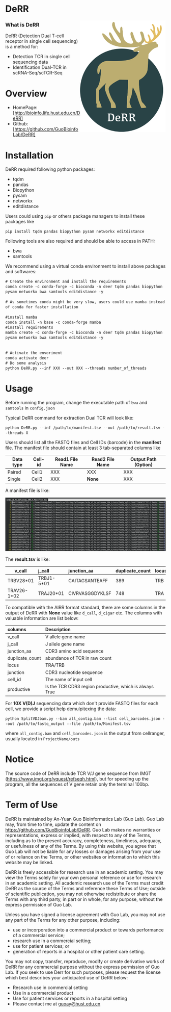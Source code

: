 # DeRR

<img src='DEERR_logo.png' align='right' height=350>

### What is **DeRR**

DeRR (Detection Dual T-cell receptor in single cell sequencing) is a method for:

- Detection TCR in single cell sequencing data
- Identification Dual-TCR in scRNA-Seq/scTCR-Seq

# Overview

- HomePage: [http://bioinfo.life.hust.edu.cn/DeRR]
- Github: [https://github.com/GuoBioinfoLab/DeRR]

# Installation

DeRR required following python packages:

* tqdm
* pandas 
* Biopython
* pysam
* networkx
* editdistance

Users could using `pip` or others package managers to install these packages like

```
pip install tqdm pandas biopython pysam networkx editdistance
```

Following tools are also required and should be able to access in PATH:

* bwa
* samtools

We recommend using a virtual conda environment to install above packages and softwares:

```Shell
# Create the environment and install the requirements
conda create -c conda-forge -c bioconda -n deer tqdm pandas biopython pysam networkx bwa samtools editdistance -y

# As sometimes conda might be very slow, users could use mamba instead of conda for faster installation

#install mamba
conda install -n base -c conda-forge mamba
#install requirements
mamba create -c conda-forge -c bioconda -n deer tqdm pandas biopython pysam networkx bwa samtools editdistance -y 


# Activate the envoriment
conda activate deer
# Do some analysis
python DeRR.py --inf XXX --out XXX --threads number_of_threads
```

# Usage

Before running the program, change the executable path of `bwa` and `samtools`  in `config.json`

Typical DeRR command for extraction Dual TCR will look like:

```Shell
python DeRR.py --inf /path/to/manifest.tsv --out /path/to/result.tsv --threads X
```

Users should list all the FASTQ files and Cell IDs (barcode) in the **manifest** file. The manifest file should contain at least 3 tab-separated columns like

| Data type | Cell-id    | Read1 File Name    | Read2 File Name  | Output Path (Option) |
|--------| -------- | -------- | --------------- | ------  |
| Paired  | Cell1  |  XXX   | XXX | XXX |
| Single  | Cell2  |  XXX | **None** | XXX |

A manifest file is like:

![](Manifest.png)

The **result.tsv** is like:

| v_call      | j_call     | junction_aa     | duplicate_count | locus | junction                                      | cell_id            | productive | sequence_id | sequence | rev_comp | d_call | sequence_alignment | germline_alignment | v_cigar | d_cigar | j_cigar |
|-------------|:-----------|:----------------|:----------------|:------|:----------------------------------------------|--------------------|------------|:------------|:---------|:---------|:-------|:-------------------|:-------------------|:--------|:--------|:--------|
| TRBV28*01   | TRBJ1-5*01 | CAITAGSANTEAFF  | 389             | TRB   | TGCATCGTCAGAGTCGCATCGGGTGGCGACTACAAGCTCAGCTTT | AAACCTGAGGCATTGG-1 | True       |             |          |          |        |                    |                    |         |         |         |
| TRAV26-1*02 | TRAJ20*01  | CIVRVASGGDYKLSF | 748             | TRA   | TGCATCGTCAGAGTCGCATCGGGTGGCGACTACAAGCTCAGCTTT | AAACCTGATTCATTGG-1 | True       |             |          |          |        |                    |                    |         |         |         |

To compatible with the AIRR format standard, there are some columns in the output of DeRR with **None** value like `d_call`, `d_cigar` etc. The columns with valuable information are list below:

| columns         | Description                                             |
|:----------------|:--------------------------------------------------------|
| v_call          | V allele gene name                                      |
| j_call          | J allele gene name                                      |
| junction_aa     | CDR3 amino acid sequence                                |
| duplicate_count | abundance of TCR in raw count                           |
| locus           | TRA/TRB                                                 |
| junction        | CDR3 nucleotide sequence                                |
| cell_id         | The name of input cell                                  |
| productive      | Is the TCR CDR3 region productive, which is always True |



For **10X V(D)J** sequencing data which don't provide FASTQ files for each cell, we provide a script help demulpitexing the data:
```
python SplitVDJbam.py --bam all_contig.bam --list cell_barcodes.json --out /path/to/fastq_output --file /path/to/Manifest.tsv
```
where `all_contig.bam` and `cell_barcodes.json` is the output from cellranger, usually located in `ProjectName/outs`

# Notice

The source code of DeRR include TCR V/J gene sequence from IMGT (https://www.imgt.org/vquest/refseqh.html), but for speeding up the program, all the sequences of V gene retain only the terminal 100bp.

# Term of Use

DeRR is maintained by An-Yuan Guo Bioinformatics Lab (Guo Lab). Guo Lab may, from time to time, update the content on https://github.com/GuoBioinfoLab/DeRR. Guo Lab makes no warranties or representations, express or implied, with respect to any of the Terms, including as to the present accuracy, completeness, timeliness, adequacy, or usefulness of any of the Terms. By using this website, you agree that Guo Lab will not be liable for any losses or damages arising from your use of or reliance on the Terms, or other websites or information to which this website may be linked.

DeRR is freely accessible for research use in an academic setting. You may view the Terms solely for your own personal reference or use for research in an academic setting. All academic research use of the Terms must credit DeRR as the source of the Terms and reference these Terms of Use; outside of scientific publication, you may not otherwise redistribute or share the Terms with any third party, in part or in whole, for any purpose, without the express permission of Guo Lab.

Unless you have signed a license agreement with Guo Lab, you may not use any part of the Terms for any other purpose, including:

* use or incorporation into a commercial product or towards performance of a commercial service;
* research use in a commercial setting;
* use for patient services; or
* generation of reports in a hospital or other patient care setting.

You may not copy, transfer, reproduce, modify or create derivative works of DeRR for any commercial purpose without the express permission of Guo Lab. If you seek to use Derr for such purposes, please request the license which best describes your anticipated use of DeRR below:

* Research use in commercial setting
* Use in a commercial product
* Use for patient services or reports in a hospital setting
* Please contact me at guoay@hust.edu.cn

